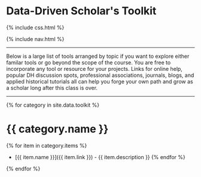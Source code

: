 # Data-Driven Scholar's Toolkit

{% include css.html %}

{% include nav.html %}

---

Below is a large list of tools arranged by topic if you want to explore either familar tools or go beyond the scope of the course. You are free to incorporate any tool or resource for your projects. Links for online help, popular DH discussion spots, professional associations, journals, blogs, and applied historical tutorials all can help you forge your own path and grow as a scholar long after this class is over.

---

{% for category in site.data.toolkit %}

# {{ category.name }}

{% for item in category.items %}
* [{{ item.name }}]({{ item.link }}) - {{ item.description }}
{% endfor %}

{% endfor %}
